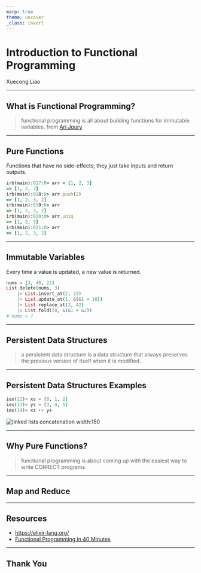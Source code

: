 ```yaml
---
marp: true
theme: uncover
_class: invert
---
```


# Introduction to Functional Programming

Xuecong Liao

---

## What is Functional Programming?

> functional programming is all about building functions for immutable variables.
from [Ari Joury](https://towardsdatascience.com/why-developers-are-falling-in-love-with-functional-programming-13514df4048e)

---

## Pure Functions

Functions that have no side-effects, they just take inputs and return outputs.

```ruby
irb(main):017:0> arr = [1, 2, 3]
=> [1, 2, 3]
irb(main):018:0> arr.push(2)
=> [1, 2, 3, 2]
irb(main):019:0> arr
=> [1, 2, 3, 2]
irb(main):020:0> arr.uniq
=> [1, 2, 3]
irb(main):021:0> arr
=> [1, 2, 3, 2]
```

---

## Immutable Variables

Every time a value is updated, a new value is returned.

```elixir
nums = [3, 40, 22]
List.delete(nums, 3) 
    |> List.insert_at(2, 33) 
    |> List.update_at(1, &(&1 + 10))
    |> List.replace_at(3, 42)
    |> List.foldl(0, &(&1 + &2))
# nums = ?
```

---

## Persistent Data Structures

> a persistent data structure is a data structure that always preserves the previous version of itself when it is modified.

---

## Persistent Data Structures Examples

```elixir
iex(12)> xs = [0, 1, 2]
iex(13)> ys = [3, 4, 5]
iex(14)> xs ++ ys
```

![linked lists concatenation width:150](https://upload.wikimedia.org/wikipedia/commons/thumb/2/2e/Purely_functional_list_after.svg/516px-Purely_functional_list_after.svg.png)

---

## Why Pure Functions?

> functional programming is about coming up with the easiest way to write CORRECT programs.

---

## Map and Reduce

---

## Resources

- https://elixir-lang.org/
- [Functional Programming in 40 Minutes](https://www.youtube.com/watch?v=0if71HOyVjY)

---

## Thank You